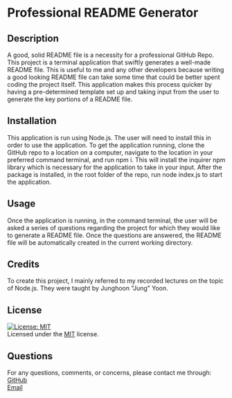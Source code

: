 
  # Professional README Generator     
         
  ## Description    
  A good, solid README file is a necessity for a professional GitHub Repo. This project is a terminal application that swiftly generates a well-made README file. This is useful to me and any other developers because writing a good looking README file can take some time that could be better spent coding the project itself. This application makes this process quicker by having a pre-determined template set up and taking input from the user to generate the key portions of a README file.     
      
  ## Installation    
  This application is run using Node.js. The user will need to install this in order to use the application. To get the application running, clone the GitHub repo to a location on a computer, navigate to the location in your preferred command terminal, and run npm i. This will install the inquirer npm library which is necessary for the application to take in your input. After the package is installed, in the root folder of the repo, run node index.js to start the application.    
      
  ## Usage    
  Once the application is running, in the command terminal, the user will be asked a series of questions regarding the project for which they would like to generate a README file. Once the questions are answered, the README file will be automatically created in the current working directory.   
      
  ## Credits   
  To create this project, I mainly referred to my recorded lectures on the topic of Node.js. They were taught by Junghoon "Jung" Yoon.     
           
  ## License    
  [![License: MIT](https://img.shields.io/badge/License-MIT-yellow.svg)](https://opensource.org/licenses/MIT)   
  Licensed under the [MIT](https://opensource.org/licenses/MIT) license.    
     
  ## Questions   
  For any questions, comments, or concerns, please contact me through:   
  [GitHub](http://www.github.com/kylemoely)  
  [Email](mailto:kylemoely@gmail.com)
